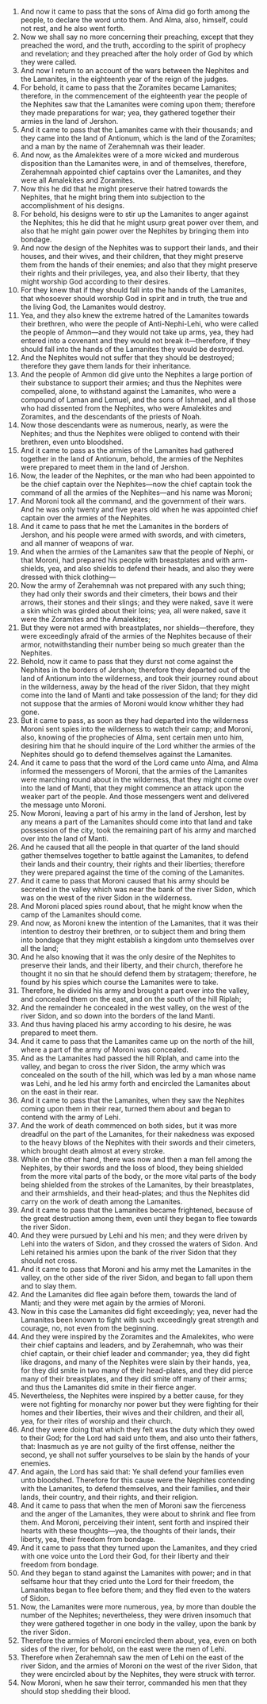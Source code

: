 1. And now it came to pass that the sons of Alma did go forth among the people, to declare the word unto them. And Alma, also, himself, could not rest, and he also went forth.
2. Now we shall say no more concerning their preaching, except that they preached the word, and the truth, according to the spirit of prophecy and revelation; and they preached after the holy order of God by which they were called.
3. And now I return to an account of the wars between the Nephites and the Lamanites, in the eighteenth year of the reign of the judges.
4. For behold, it came to pass that the Zoramites became Lamanites; therefore, in the commencement of the eighteenth year the people of the Nephites saw that the Lamanites were coming upon them; therefore they made preparations for war; yea, they gathered together their armies in the land of Jershon.
5. And it came to pass that the Lamanites came with their thousands; and they came into the land of Antionum, which is the land of the Zoramites; and a man by the name of Zerahemnah was their leader.
6. And now, as the Amalekites were of a more wicked and murderous disposition than the Lamanites were, in and of themselves, therefore, Zerahemnah appointed chief captains over the Lamanites, and they were all Amalekites and Zoramites.
7. Now this he did that he might preserve their hatred towards the Nephites, that he might bring them into subjection to the accomplishment of his designs.
8. For behold, his designs were to stir up the Lamanites to anger against the Nephites; this he did that he might usurp great power over them, and also that he might gain power over the Nephites by bringing them into bondage.
9. And now the design of the Nephites was to support their lands, and their houses, and their wives, and their children, that they might preserve them from the hands of their enemies; and also that they might preserve their rights and their privileges, yea, and also their liberty, that they might worship God according to their desires.
10. For they knew that if they should fall into the hands of the Lamanites, that whosoever should worship God in spirit and in truth, the true and the living God, the Lamanites would destroy.
11. Yea, and they also knew the extreme hatred of the Lamanites towards their brethren, who were the people of Anti-Nephi-Lehi, who were called the people of Ammon—and they would not take up arms, yea, they had entered into a covenant and they would not break it—therefore, if they should fall into the hands of the Lamanites they would be destroyed.
12. And the Nephites would not suffer that they should be destroyed; therefore they gave them lands for their inheritance.
13. And the people of Ammon did give unto the Nephites a large portion of their substance to support their armies; and thus the Nephites were compelled, alone, to withstand against the Lamanites, who were a compound of Laman and Lemuel, and the sons of Ishmael, and all those who had dissented from the Nephites, who were Amalekites and Zoramites, and the descendants of the priests of Noah.
14. Now those descendants were as numerous, nearly, as were the Nephites; and thus the Nephites were obliged to contend with their brethren, even unto bloodshed.
15. And it came to pass as the armies of the Lamanites had gathered together in the land of Antionum, behold, the armies of the Nephites were prepared to meet them in the land of Jershon.
16. Now, the leader of the Nephites, or the man who had been appointed to be the chief captain over the Nephites—now the chief captain took the command of all the armies of the Nephites—and his name was Moroni;
17. And Moroni took all the command, and the government of their wars. And he was only twenty and five years old when he was appointed chief captain over the armies of the Nephites.
18. And it came to pass that he met the Lamanites in the borders of Jershon, and his people were armed with swords, and with cimeters, and all manner of weapons of war.
19. And when the armies of the Lamanites saw that the people of Nephi, or that Moroni, had prepared his people with breastplates and with arm-shields, yea, and also shields to defend their heads, and also they were dressed with thick clothing—
20. Now the army of Zerahemnah was not prepared with any such thing; they had only their swords and their cimeters, their bows and their arrows, their stones and their slings; and they were naked, save it were a skin which was girded about their loins; yea, all were naked, save it were the Zoramites and the Amalekites;
21. But they were not armed with breastplates, nor shields—therefore, they were exceedingly afraid of the armies of the Nephites because of their armor, notwithstanding their number being so much greater than the Nephites.
22. Behold, now it came to pass that they durst not come against the Nephites in the borders of Jershon; therefore they departed out of the land of Antionum into the wilderness, and took their journey round about in the wilderness, away by the head of the river Sidon, that they might come into the land of Manti and take possession of the land; for they did not suppose that the armies of Moroni would know whither they had gone.
23. But it came to pass, as soon as they had departed into the wilderness Moroni sent spies into the wilderness to watch their camp; and Moroni, also, knowing of the prophecies of Alma, sent certain men unto him, desiring him that he should inquire of the Lord whither the armies of the Nephites should go to defend themselves against the Lamanites.
24. And it came to pass that the word of the Lord came unto Alma, and Alma informed the messengers of Moroni, that the armies of the Lamanites were marching round about in the wilderness, that they might come over into the land of Manti, that they might commence an attack upon the weaker part of the people. And those messengers went and delivered the message unto Moroni.
25. Now Moroni, leaving a part of his army in the land of Jershon, lest by any means a part of the Lamanites should come into that land and take possession of the city, took the remaining part of his army and marched over into the land of Manti.
26. And he caused that all the people in that quarter of the land should gather themselves together to battle against the Lamanites, to defend their lands and their country, their rights and their liberties; therefore they were prepared against the time of the coming of the Lamanites.
27. And it came to pass that Moroni caused that his army should be secreted in the valley which was near the bank of the river Sidon, which was on the west of the river Sidon in the wilderness.
28. And Moroni placed spies round about, that he might know when the camp of the Lamanites should come.
29. And now, as Moroni knew the intention of the Lamanites, that it was their intention to destroy their brethren, or to subject them and bring them into bondage that they might establish a kingdom unto themselves over all the land;
30. And he also knowing that it was the only desire of the Nephites to preserve their lands, and their liberty, and their church, therefore he thought it no sin that he should defend them by stratagem; therefore, he found by his spies which course the Lamanites were to take.
31. Therefore, he divided his army and brought a part over into the valley, and concealed them on the east, and on the south of the hill Riplah;
32. And the remainder he concealed in the west valley, on the west of the river Sidon, and so down into the borders of the land Manti.
33. And thus having placed his army according to his desire, he was prepared to meet them.
34. And it came to pass that the Lamanites came up on the north of the hill, where a part of the army of Moroni was concealed.
35. And as the Lamanites had passed the hill Riplah, and came into the valley, and began to cross the river Sidon, the army which was concealed on the south of the hill, which was led by a man whose name was Lehi, and he led his army forth and encircled the Lamanites about on the east in their rear.
36. And it came to pass that the Lamanites, when they saw the Nephites coming upon them in their rear, turned them about and began to contend with the army of Lehi.
37. And the work of death commenced on both sides, but it was more dreadful on the part of the Lamanites, for their nakedness was exposed to the heavy blows of the Nephites with their swords and their cimeters, which brought death almost at every stroke.
38. While on the other hand, there was now and then a man fell among the Nephites, by their swords and the loss of blood, they being shielded from the more vital parts of the body, or the more vital parts of the body being shielded from the strokes of the Lamanites, by their breastplates, and their armshields, and their head-plates; and thus the Nephites did carry on the work of death among the Lamanites.
39. And it came to pass that the Lamanites became frightened, because of the great destruction among them, even until they began to flee towards the river Sidon.
40. And they were pursued by Lehi and his men; and they were driven by Lehi into the waters of Sidon, and they crossed the waters of Sidon. And Lehi retained his armies upon the bank of the river Sidon that they should not cross.
41. And it came to pass that Moroni and his army met the Lamanites in the valley, on the other side of the river Sidon, and began to fall upon them and to slay them.
42. And the Lamanites did flee again before them, towards the land of Manti; and they were met again by the armies of Moroni.
43. Now in this case the Lamanites did fight exceedingly; yea, never had the Lamanites been known to fight with such exceedingly great strength and courage, no, not even from the beginning.
44. And they were inspired by the Zoramites and the Amalekites, who were their chief captains and leaders, and by Zerahemnah, who was their chief captain, or their chief leader and commander; yea, they did fight like dragons, and many of the Nephites were slain by their hands, yea, for they did smite in two many of their head-plates, and they did pierce many of their breastplates, and they did smite off many of their arms; and thus the Lamanites did smite in their fierce anger.
45. Nevertheless, the Nephites were inspired by a better cause, for they were not fighting for monarchy nor power but they were fighting for their homes and their liberties, their wives and their children, and their all, yea, for their rites of worship and their church.
46. And they were doing that which they felt was the duty which they owed to their God; for the Lord had said unto them, and also unto their fathers, that: Inasmuch as ye are not guilty of the first offense, neither the second, ye shall not suffer yourselves to be slain by the hands of your enemies.
47. And again, the Lord has said that: Ye shall defend your families even unto bloodshed. Therefore for this cause were the Nephites contending with the Lamanites, to defend themselves, and their families, and their lands, their country, and their rights, and their religion.
48. And it came to pass that when the men of Moroni saw the fierceness and the anger of the Lamanites, they were about to shrink and flee from them. And Moroni, perceiving their intent, sent forth and inspired their hearts with these thoughts—yea, the thoughts of their lands, their liberty, yea, their freedom from bondage.
49. And it came to pass that they turned upon the Lamanites, and they cried with one voice unto the Lord their God, for their liberty and their freedom from bondage.
50. And they began to stand against the Lamanites with power; and in that selfsame hour that they cried unto the Lord for their freedom, the Lamanites began to flee before them; and they fled even to the waters of Sidon.
51. Now, the Lamanites were more numerous, yea, by more than double the number of the Nephites; nevertheless, they were driven insomuch that they were gathered together in one body in the valley, upon the bank by the river Sidon.
52. Therefore the armies of Moroni encircled them about, yea, even on both sides of the river, for behold, on the east were the men of Lehi.
53. Therefore when Zerahemnah saw the men of Lehi on the east of the river Sidon, and the armies of Moroni on the west of the river Sidon, that they were encircled about by the Nephites, they were struck with terror.
54. Now Moroni, when he saw their terror, commanded his men that they should stop shedding their blood.
